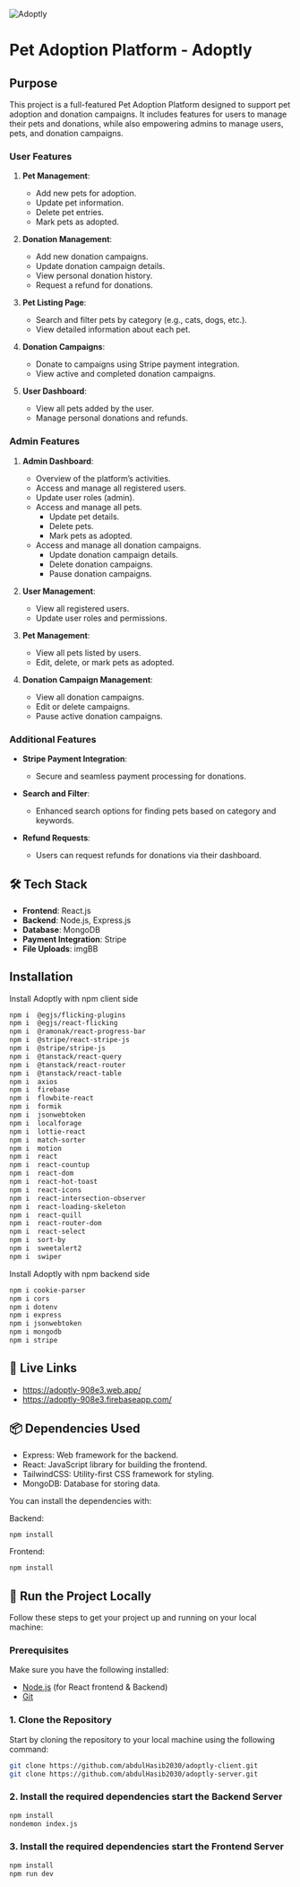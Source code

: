 ![Adoptly](https://i.ibb.co.com/hJc3y7kM/Screenshot-2025-02-05-172220.png)
# Pet Adoption Platform - Adoptly
## Purpose
This project is a full-featured Pet Adoption Platform designed to support pet adoption and donation campaigns. It includes features for users to manage their pets and donations, while also empowering admins to manage users, pets, and donation campaigns.




### User Features
1. **Pet Management**:
   - Add new pets for adoption.
   - Update pet information.
   - Delete pet entries.
   - Mark pets as adopted.

2. **Donation Management**:
   - Add new donation campaigns.
   - Update donation campaign details.
   - View personal donation history.
   - Request a refund for donations.

3. **Pet Listing Page**:
   - Search and filter pets by category (e.g., cats, dogs, etc.).
   - View detailed information about each pet.

4. **Donation Campaigns**:
   - Donate to campaigns using Stripe payment integration.
   - View active and completed donation campaigns.


5. **User Dashboard**:
   - View all pets added by the user.
   - Manage personal donations and refunds.


### Admin Features
1. **Admin Dashboard**:
   - Overview of the platform’s activities.
   - Access and manage all registered users.
   - Update user roles (admin).
   - Access and manage all pets.
     - Update pet details.
     - Delete pets.
     - Mark pets as adopted.
   - Access and manage all donation campaigns.
     - Update donation campaign details.
     - Delete donation campaigns.
     - Pause donation campaigns.

2. **User Management**:
   - View all registered users.
   - Update user roles and permissions.

3. **Pet Management**:
   - View all pets listed by users.
   - Edit, delete, or mark pets as adopted.

4. **Donation Campaign Management**:
   - View all donation campaigns.
   - Edit or delete campaigns.
   - Pause active donation campaigns.


### Additional Features
- **Stripe Payment Integration**:
  - Secure and seamless payment processing for donations.

- **Search and Filter**:
  - Enhanced search options for finding pets based on category and keywords.

- **Refund Requests**:
  - Users can request refunds for donations via their dashboard.




## 🛠️ Tech Stack
- **Frontend**: React.js
- **Backend**: Node.js, Express.js
- **Database**: MongoDB
- **Payment Integration**: Stripe
- **File Uploads**:  imgBB



## Installation

Install Adoptly with npm client side

```bash
npm i  @egjs/flicking-plugins
npm i  @egjs/react-flicking
npm i  @ramonak/react-progress-bar
npm i  @stripe/react-stripe-js
npm i  @stripe/stripe-js
npm i  @tanstack/react-query
npm i  @tanstack/react-router
npm i  @tanstack/react-table
npm i  axios
npm i  firebase
npm i  flowbite-react
npm i  formik
npm i  jsonwebtoken
npm i  localforage
npm i  lottie-react
npm i  match-sorter
npm i  motion
npm i  react
npm i  react-countup
npm i  react-dom
npm i  react-hot-toast
npm i  react-icons
npm i  react-intersection-observer
npm i  react-loading-skeleton
npm i  react-quill
npm i  react-router-dom
npm i  react-select
npm i  sort-by
npm i  sweetalert2
npm i  swiper
```
Install Adoptly with npm backend side

```bash
npm i cookie-parser
npm i cors
npm i dotenv
npm i express
npm i jsonwebtoken
npm i mongodb
npm i stripe
```

## 🔗 Live Links
- https://adoptly-908e3.web.app/
- https://adoptly-908e3.firebaseapp.com/

## 📦 Dependencies Used

- Express: Web framework for the backend.
- React:  JavaScript library for building the frontend.
- TailwindCSS: Utility-first CSS framework for styling.
- MongoDB: Database for storing data.

You can install the dependencies with:

Backend:
```bash
npm install 
```
Frontend:
```bash
npm install 
```

## 🚀 Run the Project Locally

Follow these steps to get your project up and running on your local machine:

### Prerequisites

Make sure you have the following installed:
- [Node.js](https://nodejs.org/) (for React frontend & Backend)
- [Git](https://git-scm.com/)


### 1. Clone the Repository

Start by cloning the repository to your local machine using the following command:

```bash
git clone https://github.com/abdulHasib2030/adoptly-client.git
git clone https://github.com/abdulHasib2030/adoptly-server.git
```

### 2. Install the required dependencies start the Backend Server

```bash
npm install
nondemon index.js
```

### 3. Install the required dependencies start the Frontend Server

```bash
npm install
npm run dev
```








